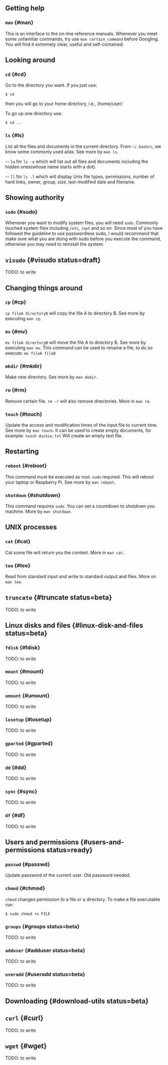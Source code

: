 



## Getting help


### `man` {#man}

This is an interface to the on-line reference manuals. Whenever you meet some unfamiliar commands, try use `man certain_command` before Googling. You will find it extremely clear, useful and self-contained.

## Looking around

### `cd` {#cd}

Go to the directory you want. If you just use:

    $ cd

then you will go to your home directory, i.e., /home/user/

To go up one directory use:

    $ cd ..
    
### `ls` {#ls}

List all the files and documents in the current directory. From `~/.bashrc`, we know some commonly used alias. See more by `man ls`.

-- `la` for `ls -a` which will list out all files and documents including the hidden ones(whose name starts with a dot).

-- `ll` for `ls -l` which will display Unix file types, permissions, number of hard links, owner, group, size, last-modified date and filename.

## Showing authority

### `sudo` {#sudo}

Whenever you want to modify system files, you will need `sudo`. Commonly touched system files including `/etc`, `/opt` and so on. Since most of you have followed the guideline to use passwordless sudo, I would recommend that make sure what you are doing with sudo before you execute the command, otherwise you may need to reinstall the system.


## `visudo` {#visudo status=draft}

TODO: to write

## Changing things around

### `cp` {#cp}

`cp fileA directoryB` will copy the file A to directory B. See more by executing `man cp`.

### `mv` {#mv}

`mv fileA directoryB` will move the file A to directory B. See more by executing `man mv`.
This command can be used to rename a file, to do so execute:
`mv fileA fileB`

### `mkdir` {#mkdir}

Make new directory. See more by `man mkdir`.

### `rm` {#rm}

Remove certain file. `rm -r` will also remove directories. More in `man rm`.

### `touch` {#touch}

Update the access and modification times of the input file to current time. See more by `man touch`.
It can be used to create empty documents, for example:
`touch duckie.txt` Will create an empty text file.

## Restarting

### `reboot` {#reboot}

This command must be executed as root. `sudo` required. This will reboot your laptop or Raspberry Pi. See more by `man reboot`.

### `shutdown` {#shutdown}

This command requires `sudo`. You can set a countdown to shutdown you machine. More by `man shutdown`.

 

## UNIX processes


### `cat` {#cat}

Cat some file will return you the content. More in `man cat`.


### `tee` {#tee}

Read from standard input and write to standard output and files. More on `man tee`.

## `truncate` {#truncate status=beta}

TODO: to write

## Linux disks and files {#linux-disk-and-files status=beta}

### `fdisk` {#fdisk}

TODO: to write


### `mount` {#mount}

TODO: to write

### `umount` {#umount}

TODO: to write


### `losetup` {#losetup}

TODO: to write


### `gparted` {#gparted}

TODO: to write


### `dd` {#dd}

TODO: to write


### `sync` {#sync}

TODO: to write


### `df` {#df}

TODO: to write
 
 



## Users and permissions {#users-and-permissions status=ready}

### `passwd` {#passwd}

Update password of the current user. Old password needed.

### `chmod` {#chmod}

`chmod` changes permission to a file or a directory. To make a file executable run:

    $ sudo chmod +x FILE

### `groups` {#groups status=beta}

TODO: to write

### `adduser` {#adduser status=beta}

TODO: to write

### `useradd` {#useradd status=beta}

TODO: to write


## Downloading {#download-utils status=beta}

## `curl` {#curl}

TODO: to write


## `wget` {#wget}

TODO: to write

 
